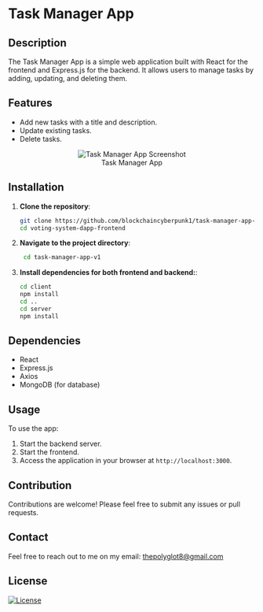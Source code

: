 # Task Manager App

## Description

The Task Manager App is a simple web application built with React for the frontend and Express.js for the backend. It allows users to manage tasks by adding, updating, and deleting them.

## Features

- Add new tasks with a title and description.
- Update existing tasks.
- Delete tasks.

<p align="center">
  <img alt="Task Manager App Screenshot" [Screenshot] src="./public/screenshot.png"><br>
Task Manager App
</p>


## Installation

1. **Clone the repository**:
   ```bash
   git clone https://github.com/blockchaincyberpunk1/task-manager-app-v1.git
   cd voting-system-dapp-frontend
   ```
2. **Navigate to the project directory**:
   ```bash
    cd task-manager-app-v1
   ```
3. **Install dependencies for both frontend and backend:**:
    ```bash
    cd client
    npm install
    cd ..
    cd server
    npm install
    ```


## Dependencies

- React
- Express.js
- Axios
- MongoDB (for database)

## Usage
 
To use the app:

1. Start the backend server.
2. Start the frontend.
3. Access the application in your browser at `http://localhost:3000`.


## Contribution
 
Contributions are welcome! Please feel free to submit any issues or pull requests.


## Contact

Feel free to reach out to me on my email:
thepolyglot8@gmail.com


## License

[![License](https://img.shields.io/static/v1?label=Licence&message=MIT&color=blue)](https://opensource.org/license/MIT)


